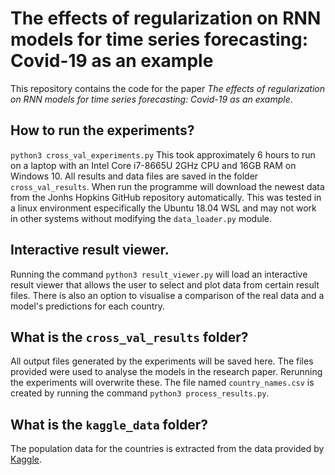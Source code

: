 # The effects of regularization on RNN models for time series forecasting:  Covid-19 as an example 
This repository contains the code for the paper *The effects of regularization on RNN models for time series forecasting:
Covid-19 as an example*.

## How to run the experiments?
`python3 cross_val_experiments.py`
This took approximately 6 hours to run on a laptop with an Intel Core i7-8665U 2GHz CPU and 16GB RAM on Windows 10.
All results and data files are saved in the folder `cross_val_results`. When run the programme will download the newest
data from the Jonhs Hopkins GitHub repository automatically. This was tested in a linux environment especifically the Ubuntu
18.04 WSL and may not work in other systems without modifying the `data_loader.py` module.

## Interactive result viewer.
Running the command `python3 result_viewer.py` will load an interactive result viewer that allows the user to select and plot
data from certain result files. There is also an option to visualise a comparison of the real data and a model's predictions for
each country.

## What is the `cross_val_results` folder?
All output files generated by the experiments will be saved here. The files provided were used to analyse the models in
the research paper. Rerunning the experiments will overwrite these. The file named `country_names.csv` is created by running the
command `python3 process_results.py`.

## What is the `kaggle_data` folder?
The population data for the countries is extracted from the data provided by
[Kaggle](https://www.kaggle.com/c/covid19-global-forecasting-week-5/).

